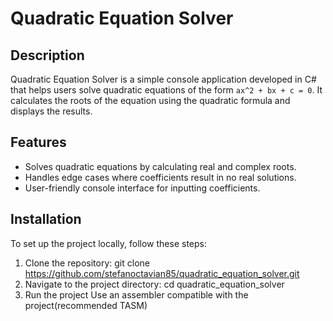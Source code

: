 # Quadratic Equation Solver

## Description
Quadratic Equation Solver is a simple console application developed in C# that helps users solve quadratic equations of the form `ax^2 + bx + c = 0`. It calculates the roots of the equation using the quadratic formula and displays the results.

## Features
- Solves quadratic equations by calculating real and complex roots.
- Handles edge cases where coefficients result in no real solutions.
- User-friendly console interface for inputting coefficients.

## Installation
To set up the project locally, follow these steps:

1. Clone the repository:
   git clone https://github.com/stefanoctavian85/quadratic_equation_solver.git
2. Navigate to the project directory:
   cd quadratic_equation_solver
3. Run the project
   Use an assembler compatible with the project(recommended TASM)
